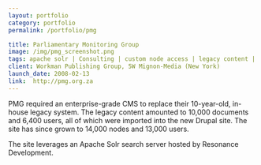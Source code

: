 ```yaml
---
layout: portfolio
category: portfolio
permalink: /portfolio/pmg

title: Parliamentary Monitoring Group
image: /img/pmg_screenshot.png
tags: apache solr | Consulting | custom node access | legacy content | legacy users | mass mailing | Module Development | Theme Development | Training
client: Workman Publishing Group, 5W Mignon-Media (New York)
launch_date: 2008-02-13
link:  http://pmg.org.za
---
```

PMG required an enterprise-grade CMS to replace their 10-year-old, in-house legacy system. The legacy content amounted to 10,000 documents and 6,400 users, all of which were imported into the new Drupal site. The site has since grown to 14,000 nodes and 13,000 users.

The site leverages an Apache Solr search server hosted by Resonance Development.